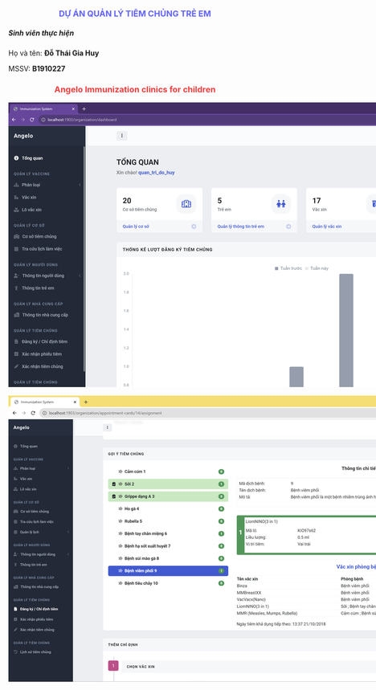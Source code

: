 <h3 style="color: #6262fc; text-align: center">DỰ ÁN QUẢN LÝ TIÊM CHỦNG TRẺ EM</h3>
<h5>Sinh viên thực hiện</h5>
<p>Họ và tên: <strong>Đỗ Thái Gia Huy</strong></p>
<p>MSSV: <strong>B1910227</strong></p>

<h3 style="color: #f23d3d; text-align: center">Angelo Immunization clinics for children</h3>
<img src="./assets/media/demo/admin.png" style="max-width: 1400px; display: block; margin: auto;">
<br>
<img src="./assets/media/demo/goi_y_tiem_chung.png" style="max-width: 1400px; display: block; margin: auto;">
